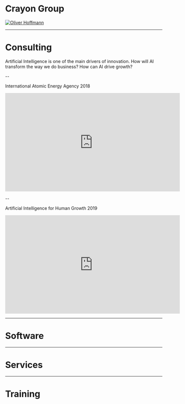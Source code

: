 # Crayon Group

[![Oliver Hoffmann](https://res.cloudinary.com/ontore/image/upload/v1579793690/2019-01-15-10-44-55-1200x800_xs8sol.jpg)](https://docs.google.com/presentation/d/e/2PACX-1vQnX-CPoAUkEEdyu3PcBVE8kJQJuSzxa2Jf1V5xtFFzi3q-zeqkTuT8u-MXy8IvFEu15mV-Hb0lDzn-/pub?start=false&loop=false&delayms=3000)

---

# Consulting

Artificial Intelligence is one of the main drivers of innovation. How will AI transform the way we do business? How can AI drive growth?

--

International Atomic Energy Agency 2018

<iframe width="560" height="315" src="https://www.youtube.com/embed/-Sn5TTp_Ha8" frameborder="0" allow="accelerometer; autoplay; encrypted-media; gyroscope; picture-in-picture" allowfullscreen></iframe>

--

Artificial Intelligence for Human Growth 2019

<iframe width="560" height="315" sandbox="allow-same-origin allow-scripts" src="https://libre.video/videos/embed/96164c7c-c94b-4f7e-a1ad-cf8f0e15c185" frameborder="0" allowfullscreen></iframe>

---

# Software

---

# Services

---

# Training

